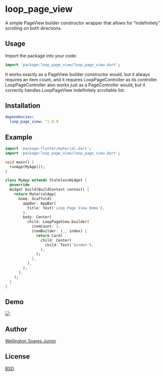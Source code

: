# loop_page_view

A simple PageView builder constructor wrapper that allows for “indefinitely” scrolling on both directions. 

## Usage

Import the package into your code:

```dart
import 'package:loop_page_view/loop_page_view.dart';
```

It works exactly as a PageView builder constructor would, but it always requires an item count, and it requires LoopPageController as its controller. LoopPageController also works just as a PageController would, but it correctly handles LoopPageView indefinitely scrollable list.

## Installation

```yaml
dependencies:
  loop_page_view: ^1.0.9
```

## Example

```dart
import 'package:flutter/material.dart';
import 'package:loop_page_view/loop_page_view.dart';

void main() {
  runApp(MyApp());
}

class MyApp extends StatelessWidget {
  @override
  Widget build(BuildContext context) {
    return MaterialApp(
      home: Scaffold(
        appBar: AppBar(
          title: Text('Loop Page View Demo'),
        ),
        body: Center(
          child: LoopPageView.builder(
            itemCount: 2,
            itemBuilder: (_, index) {
              return Card(
                child: Center(
                  child: Text('$index'),
                ),
              );
            },
          ),
        ),
      ),
    );
  }
}
```
## Demo

![](https://media1.giphy.com/media/f8hh4SYeyc7fDcMN77/giphy.gif)

## Author

[Wellington Soares Junior](https://github.com/wjuniorgit)

## License

[BSD](https://opensource.org/licenses/BSD-3-Clause)